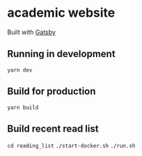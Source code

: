 # academic website

Built with [Gatsby](https://www.gatsbyjs.org/)

## Running in development

`yarn dev`

## Build for production

`yarn build`

## Build recent read list

`cd reading_list`
`./start-docker.sh`
`./run.sh`

